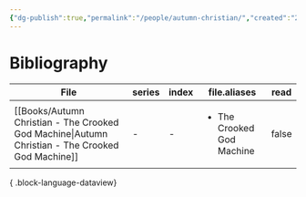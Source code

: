 ```yaml
---
{"dg-publish":true,"permalink":"/people/autumn-christian/","created":"2024-12-23","updated":"2024-12-23"}
---
```



# Bibliography

| File                                                                                                | series | index | file.aliases                              | read  |
| --------------------------------------------------------------------------------------------------- | ------ | ----- | ----------------------------------------- | ----- |
| [[Books/Autumn Christian - The Crooked God Machine\|Autumn Christian - The Crooked God Machine]] | \-     | \-    | <ul><li>The Crooked God Machine</li></ul> | false |

{ .block-language-dataview}
